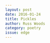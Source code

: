 ```yaml
---
layout: post 
date: 2016-01-24
title: Pickles
author: Russ Woods
category: poetry
issue: edge
---
```

